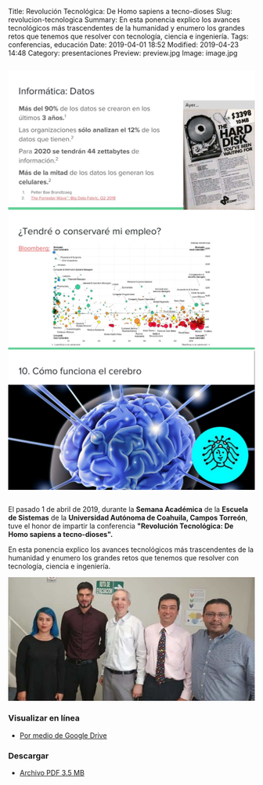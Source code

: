 Title: Revolución Tecnológica: De Homo sapiens a tecno-dioses
Slug: revolucion-tecnologica
Summary: En esta ponencia explico los avances tecnológicos más trascendentes de la humanidad y enumero los grandes retos que tenemos que resolver con tecnología, ciencia e ingeniería.
Tags: conferencias, educación
Date: 2019-04-01 18:52
Modified: 2019-04-23 14:48
Category: presentaciones
Preview: preview.jpg
Image: image.jpg


<div class="row" style="margin: 2em 0;">
<div class="col-sm-4"><img class="img-fluid" src="revolucion-tecnologica-07.jpg" alt="Revolución Tecnológica 07"></div>
<div class="col-sm-4"><img class="img-fluid" src="revolucion-tecnologica-14.jpg" alt="Revolución Tecnológica 14"></div>
<div class="col-sm-4"><img class="img-fluid" src="revolucion-tecnologica-25.jpg" alt="Revolución Tecnológica 25"></div>
</div>

El pasado 1 de abril de 2019, durante la **Semana Académica** de la **Escuela de Sistemas** de la **Universidad Autónoma de Coahuila, Campos Torreón**, tuve el honor de impartir la conferencia **"Revolución Tecnológica: De Homo sapiens a tecno-dioses".**

En esta ponencia explico los avances tecnológicos más trascendentes de la humanidad y enumero los grandes retos que tenemos que resolver con tecnología, ciencia e ingeniería.

<img class="img-fluid" src="semana-academica-2019-04-01.jpg" alt="Semana Académica, UA de C, Torreón, 1 abril 2019">

### Visualizar en línea

* [Por medio de Google Drive](https://docs.google.com/presentation/d/1npdD3nujxjbYaKmVoY3LPlIb-Emz9DxXppk-GhjuZco/edit?usp=sharing)

### Descargar

* [Archivo PDF 3.5 MB](revolucion-tecnologica-de-homo-sapiens-a-tecno-dioses.pdf)

